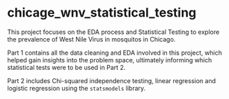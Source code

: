 # chicage_wnv_statistical_testing
This project focuses on the EDA process and Statistical Testing to explore the prevalence of West Nile Virus in mosquitos in Chicago.

Part 1 contains all the data cleaning and EDA involved in this project, which helped gain insights into the problem space, ultimately informing which statistical tests were to be used in Part 2.

Part 2 includes Chi-squared independence testing, linear regression and logistic regression using the `statsmodels` library.